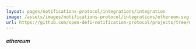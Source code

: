 ```yaml
---
layout: pages/notifications-protocol/integrations/integration
image: /assets/images/notifications-protocol/integrations/ethereum.svg
url: https://github.com/open-defi-notification-protocol/projects/tree/master/ethereum
---
```


##### ethereum
